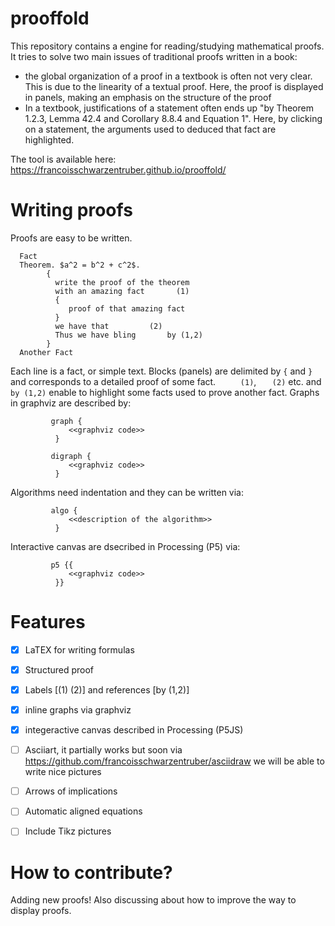 # prooffold
This repository contains a engine for reading/studying mathematical proofs. It tries to solve two main issues of traditional proofs written in a book:
- the global organization of a proof in a textbook is often not very clear. This is due to the linearity of a textual proof. Here, the proof is displayed in panels, making an emphasis on the structure of the proof
- In a textbook, justifications of a statement often ends up "by Theorem 1.2.3, Lemma 42.4 and Corollary 8.8.4 and Equation 1". Here, by clicking on a statement, the arguments used to deduced that fact are highlighted.

The tool is available here: https://francoisschwarzentruber.github.io/prooffold/

# Writing proofs

Proofs are easy to be written. 

      Fact
      Theorem. $a^2 = b^2 + c^2$.
            {
              write the proof of the theorem
              with an amazing fact       (1)
              {
                 proof of that amazing fact
              }
              we have that         (2)
              Thus we have bling       by (1,2)
            }
      Another Fact
      
      
Each line is a fact, or simple text. Blocks (panels) are delimited by `{` and `}` and corresponds to a detailed proof of some fact. `     (1)`, `   (2)` etc. and `      by (1,2)` enable to highlight some facts used to prove another fact.
Graphs in graphviz are described by:

             graph {
                 <<graphviz code>>
              }

             digraph {
                 <<graphviz code>>
              }

Algorithms need indentation and they can be written via:

             algo {
                 <<description of the algorithm>>
              }
              
Interactive canvas are dsecribed in Processing (P5) via:

             p5 {{
                 <<graphviz code>>
              }}
              
# Features

 - [X] LaTEX for writing formulas 
 - [X] Structured proof
 - [X] Labels [(1) (2)] and references [by (1,2)]
 - [X] inline graphs via graphviz
 - [X] integeractive canvas described in Processing (P5JS)
 - [ ] Asciiart, it partially works but soon via https://github.com/francoisschwarzentruber/asciidraw we will be able to write nice pictures
 - [ ] Arrows of implications
 - [ ] Automatic aligned equations
 - [ ] Include Tikz pictures


# How to contribute?

Adding new proofs! Also discussing about how to improve the way to display proofs.
